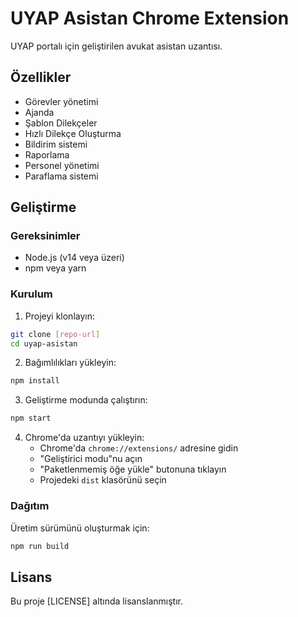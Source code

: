 # UYAP Asistan Chrome Extension

UYAP portalı için geliştirilen avukat asistan uzantısı.

## Özellikler

- Görevler yönetimi
- Ajanda
- Şablon Dilekçeler
- Hızlı Dilekçe Oluşturma
- Bildirim sistemi
- Raporlama
- Personel yönetimi
- Paraflama sistemi

## Geliştirme

### Gereksinimler

- Node.js (v14 veya üzeri)
- npm veya yarn

### Kurulum

1. Projeyi klonlayın:
```bash
git clone [repo-url]
cd uyap-asistan
```

2. Bağımlılıkları yükleyin:
```bash
npm install
```

3. Geliştirme modunda çalıştırın:
```bash
npm start
```

4. Chrome'da uzantıyı yükleyin:
   - Chrome'da `chrome://extensions/` adresine gidin
   - "Geliştirici modu"nu açın
   - "Paketlenmemiş öğe yükle" butonuna tıklayın
   - Projedeki `dist` klasörünü seçin

### Dağıtım

Üretim sürümünü oluşturmak için:
```bash
npm run build
```

## Lisans

Bu proje [LICENSE] altında lisanslanmıştır. 